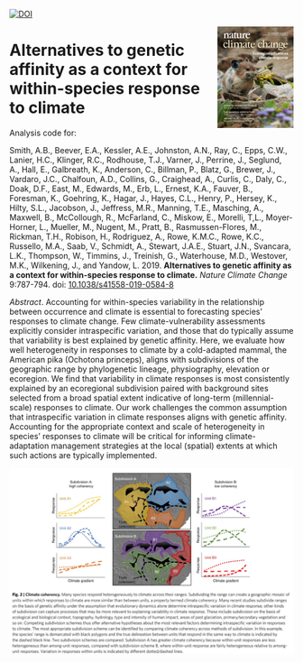<!-- badges: start -->
[![DOI](https://zenodo.org/badge/184456912.svg)](https://zenodo.org/badge/latestdoi/184456912)
<!-- badges: end -->

<a href="http://dx.doi.org/10.1038/s41558-019-0584-8"><img align="right" src="NCC Cover.png" height="180"/></a>

# Alternatives to genetic affinity as a context for within-species response to climate

Analysis code for:

Smith, A.B., Beever, E.A., Kessler, A.E., Johnston, A.N., Ray, C., Epps, C.W., Lanier, H.C., Klinger, R.C., Rodhouse, T.J., Varner, J., Perrine, J., Seglund, A., Hall, E., Galbreath, K., Anderson, C., Billman, P., Blatz, G., Brewer, J., Vardaro, J.C., Chalfoun, A.D., Collins, G., Craighead, A., Curlis, C., Daly, C., Doak, D.F., East, M., Edwards, M., Erb, L., Ernest, K.A., Fauver, B., Foresman, K., Goehring, K., Hagar, J., Hayes, C.L., Henry, P., Hersey, K., Hilty, S.L., Jacobson, J., Jeffress, M.R., Manning, T.E., Masching, A., Maxwell, B., McCollough, R., McFarland, C., Miskow, E., Morelli, T,L., Moyer-Horner, L., Mueller, M., Nugent, M., Pratt, B., Rasmussen-Flores, M., Rickman, T.H., Robison, H., Rodriguez, A., Rowe, K.M.C., Rowe, K.C., Russello, M.A., Saab, V., Schmidt, A., Stewart, J.A.E., Stuart, J.N., Svancara, L.K., Thompson, W., Timmins, J., Treinish, G., Waterhouse, M.D., Westover, M.K., Wilkening, J., and Yandow, L.  2019.  <strong>Alternatives to genetic affinity as a context for within-species response to climate.</strong> <i>Nature Climate Change</i> 9:787-794. doi: <a href="http://dx.doi.org/10.1038/s41558-019-0584-8">10.1038/s41558-019-0584-8</a>  

<i>Abstract</i>. Accounting for within-species variability in the relationship between occurrence and climate is essential to forecasting species’ responses to climate change. Few climate-vulnerability assessments explicitly consider intraspecific variation, and those that do typically assume that variability is best explained by genetic affinity. Here, we evaluate how well heterogeneity in responses to climate by a cold-adapted mammal, the American pika (Ochotona princeps), aligns with subdivisions of the geographic range by phylogenetic lineage, physiography, elevation or ecoregion. We find that variability in climate responses is most consistently explained by an ecoregional subdivision paired with background sites selected from a broad spatial extent indicative of long-term (millennial-scale) responses to climate. Our work challenges the common assumption that intraspecific variation in climate responses aligns with genetic affinity. Accounting for the appropriate context and scale of heterogeneity in species’ responses to climate will be critical for informing climate-adaptation management strategies at the local (spatial) extents at which such actions are typically implemented.

<img align="center" src="Climate Coherency.jpg"/>
